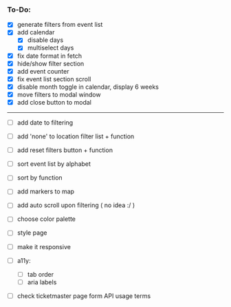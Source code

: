 ### To-Do:

- [x] generate filters from event list
- [x] add calendar
   - [x] disable days
   - [x] multiselect days
- [x] fix date format in fetch
- [x] hide/show filter section
- [x] add event counter  
- [x] fix event list section scroll
- [x] disable month toggle in calendar, display 6 weeks
- [x] move filters to modal window
- [x] add close button to modal
***
- [ ] add date to filtering
- [ ] add 'none' to location filter list + function
- [ ] add reset filters button + function
- [ ] sort event list by alphabet
- [ ] sort by function
- [ ] add markers to map
- [ ] add auto scroll upon filtering ( no idea :/ )
- [ ] choose color palette
- [ ] style page
- [ ] make it responsive
- [ ] a11y: 
   - [ ] tab order
   - [ ] aria labels
- [ ] check ticketmaster page form API usage terms

